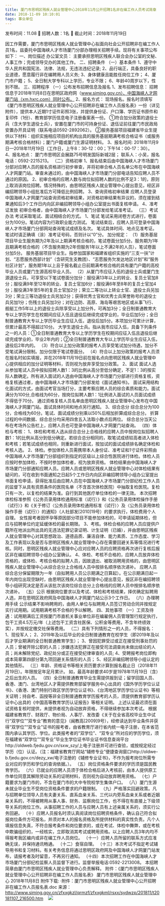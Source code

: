 ```yaml
---
title: 厦门市思明区残疾人就业管理中心2018年11月公开招聘1名非在编工作人员考试简章
date: 2018-11-09 10:10:01
tags: 事业单位
---
```

发布时间：11.08   🌟   招聘人数：1名   🌈   截止时间：2018年11月19日
<!-- more -->

因工作需要，厦门市思明区残疾人就业管理中心拟面向社会公开招聘非在编工作人员1名，兹委托中国海峡人才市场厦门分部办理相关招聘手续。现将有关事项公布如下：
一、岗位描述
办公室文员：
主要承担思明区残疾人联合会办公室的文秘、人事工作；完成领导交办的其他工作。
二、招聘条件
（一）基本条件
1、遵守中华人民共和国宪法、法律、法规，无违法违纪记录;
2、品行端正，具备良好的职业道德，愿意履行非在编聘用人员义务;
3、身体健康且能胜任岗位工作；
4、厦门市户籍；
5、全日制大学专科以上学历，专业不限；
6、年龄40周岁以下，性别不限。
三、招聘程序
（一）公布发布招聘信息及报名
1、发布招聘信息：
招聘信息于2018年11月8日在思明区政府网（www.siming.gov.cn）、中国海峡人才网厦门站（xm.hxrc.com）同时公布。
2、报名方式：
现场报名。报名时须填写《厦门市思明区残疾人就业管理中心公开招聘非在编工作人员报名表》一份（详见附件），提供本人近期1寸证件彩照3张，并提供身份证、户口簿、学历证书原件和复印件（1份）、教育部学历信息电子注册备案表一份。
①符合加分政策的退役士兵（含大学生退役士兵），安置在厦门市的可持身份证、退伍证前往厦门市民政局安置办开具证明（联系电话0592-2892062）。
②服务基层项目福建省毕业生提供以下材料：组织实施相应项目的机构出具的服务基层期满考核合格证书（或服务期满考核合格材料）；厦门户籍或厦门生源证明材料。
3、报名时间:
2018年11月9日—2018年11月19日（工作日，上午8：30-12：00；下午14：00-17：30）。
4、报名地点：
厦门市思明区会展路75号明发国际新城2层；
联系人：小吴，报名电话：0592-2215213。
（二）资格初审
1、报名结束后由中国海峡人才市场厦门分部对应聘人员的报名资格进行初步审查，并将初审合格人员名单公布在中国海峡人才网厦门站。审查未通过的，由中国海峡人才市场厦门分部电话告知应聘人员不通过的原因。
2、初审合格的应聘人数与岗位拟招聘人数的比例不足3：1的，原则上取消该岗位招聘。情况特殊的，由思明区残疾人就业管理中心提出意见，经区非编招聘领导小组批准后方可降低比例招聘。
3、查询资格初审结果
应聘人员登录中国海峡人才网厦门站查询资格初审结果，对资格初审结果有异议的，须在接到结果通知后3个工作日内向区非编招聘领导小组办公室提出书面复核申请。
4、准考证发放
初审合格者，由中国海峡人才市场厦门分部发给笔试准考证。
（三）考试办法
考试采取笔试、面试相结合的方式。
1、笔试
笔试采用闭卷方式进行，卷面分为100分。笔试内容为行政职业能力测试。
笔试结束后，应聘人员可登录中国海峡人才市场厦门分部网站查询笔试成绩及名次。
笔试具体时间、地点见准考证。笔试时请正确填（涂）准考证号码，否则计以“0”分。
加分规定：
（1）服务基层项目毕业生服务期为2年及以上期满考核合格的，笔试卷面分加5分。服务期为1年且期满考核合格的（不含服务期为2年但服务1年以上不满2年的人员），笔试卷面分加5分。
服务基层项目毕业生。指参加国家和福建省组织实施的“三支一扶”计划、“志愿服务西部计划”（含研究生支教团）、“志愿服务欠发达地区计划”和“服务社区计划”，服务期1年以上且于报名截止日前期满考核合格的具有厦门户籍的高校毕业人员或厦门生源高校毕业人员。
（2）从厦门市应征入伍的退役士兵或厦门生源退役士兵，可享受以下笔试卷面分加分：服役满13年以上的转业、复员士官加8分；服役满9年至12年的转业、复员士官加6分；服役满6年至8年的复员士官加4分；服役满3年至5年的复员士官加2分；荣立二等功以上转业士官、退役士兵另加3分；荣立三等功退役士兵另加2分；获得优秀士官和优秀士兵荣誉称号的退役士兵另加1分；伤残士兵另加3分；对在边防、高原、海岛等艰苦地区或从事飞行、舰艇工作5年以上的退役士兵除享受以上加分外，可再加3分；全日制普通教育大专以上学历学生在校期间应征入伍且退役后继续完成学业的，毕业后加5分；全日制普通教育大专以上学历毕业生应征入伍，退役后加5分。本项加分可累计计算，但累计最高不得超过10分。
大学生退役士兵。指从我市应征入伍，具备下列条件之一的人员：①全日制普通教育大专以上学历学生在校期间应征入伍且退役后继续完成学业的，毕业2年内的；②全日制普通教育大专以上学历毕业生应征入伍，退役后2年内的。
（3）符合以上加分政策的报考人员享受笔试加分待遇，加分不受笔试满分限制。加分仅限于笔试卷面分。
（4）符合以上加分政策的报考人员须在报名时如实填报，并在2018年11月19日前在报名点向思明区残疾人就业管理中心提供相应的加分证明等材料，否则视为放弃享受加分政策。
2、面试
面试人选从参加笔试人员中按拟招聘人数1：3的比例从高分至低分确定，不足1：3的按实际人数确定。所有进入面试的人选由中国海峡人才市场厦门分部进行资格复核，资格复核通过者，由中国海峡人才市场厦门分部发给《面试通知书》。
面试采用结构化面试的方式，由面试考官当场打分，主要考察应聘人员的综合素质和能力。面试满分为100分,合格线为60分，按岗位拟聘人数1：1比例进入面试的人员面试成绩不得低于70分。
通过资格复核人员名单由思明区残疾人就业管理中心发布在中国海峡人才网厦门站。面试具体时间和地点另行通知。
3、综合总分
综合总分为100分，合格线为60分。笔试、面试成绩分别乘以50%后相加折算成综合总分。
折算过程的中间数据、综合总分均采用四舍五入法取小数点后两位。
综合总分当天公布在考场外公告栏上，应聘人员也可登录中国海峡人才网厦门站查询。
（四）体检与考核：
1、体检和考核人选从综合总分上合格线的应聘人员中按岗位拟招聘人数1：1的比例从高分到低分确定。若综合总分相同的，取笔试成绩较高者进入体检和考核；若笔试成绩也相同，则重新进行面试，按加试的面试成绩排名确定体检和考核人选。
2、体检。参加体检人员需携带本人身份证、准考证和1寸证件彩照由中国海峡人才市场厦门分部组织到指定的区级以上综合性医院进行体检。体检人员应按时参加体检，不按时参加体检者，视为放弃资格。
体检结果由中国海峡人才市场厦门分部通知应聘人员。应聘人员或思明区残疾人就业管理中心对体检结果有疑问的，可在收到书面通知之日起5个工作日内向区非编招聘领导小组办公室提出书面复检申请，获得批准后由应聘人员在中国海峡人才市场厦门分部纪检工作人员的监督下从具有资质条件的医院名单（不含首次体检医院）中抽取复检医院。复检只有一次，以复检的结果为准。自行到其他医疗单位体检的一律无效。
本次招聘体检标准参照《公务员录用体检通用标准（试行）》和《公务员录用体检操作手册（试行）》和《关于修订〈公务员录用体检通用标准（试行）〉及〈公务员录用体检操作手册（试行）〉的通知》（人社部发[2010]19号）的要求执行，体检费用个人自理。
女性报考者因怀孕等原因部分项目不能参加体检的，可申请延期体检，但应与招聘单位约定延缓体检的最长期限。
3、考核。体检合格的应聘人员应提供户籍所在地派出所出具的无违法犯罪记录证明、计生证明（已婚），并由思明区残疾人就业管理中心对其思想政治、道德品质、廉洁自律、能力素质、工作态度、学习及工作表现以及是否与思明区残疾人就业管理中心存在需要回避关系等情况进行考核。同时，思明区残疾人就业管理中心应对应聘人员的应聘资格再次进行复核后报区非在编招聘领导小组办公室确认。
4、体检、考核不合格的，应聘人员放弃体检资格的，或体检、考核合格的拟聘人员，因故退出、被取消聘用资格的，由思明区残疾人就业管理中心从综合总分上合格线人员中按排名顺序依次递补。
应聘人员综合总分保留期限为一年（自拟聘用人员公示期满之日算起）。在公示期满日起一年内岗位出现空缺时，由思明区残疾人就业管理中心提出意见，报区非在编招聘领导小组研究决定是否从该批次该岗位综合总分上合格线的应聘人员中按排名顺序依次递补。
（五）公示
根据岗位要求以及考试、体检和考核结果，择优确定拟聘用人选，并在思明区政府网及中国海峡人才网厦门站公示3个工作日。
（六）办理聘用手续
公示结果不影响聘用的，由用人单位与拟聘用人员签订劳动合同并按规定实行试用期。试用期满考核不合格的予以解聘。
四、其他事项
（一）工资及待遇：试用期满后工资按厦门市直机关事业单位非在编雇佣人员管理暂行规定执行，包干工资4.5万元/年（上述包干工资含社医保、公积金等费用，不含年终绩效奖），并按规定缴交社保等费用。
（二）具有下列情形之一的人员，不得报名：
1、现役军人；
2、2019年及以后毕业的全日制普通教育在校学生（即2019年及以后才学业期满的全日制普通教育学生）；
3、曾因犯罪受过或正在接受刑事处罚的人员；曾被开除公职的人员；涉嫌违法犯罪正在接受司法调查尚未做出结论的人员；尚未解除党纪、政纪处分或正在接受纪律审查的人员;
4、受聘报考岗位即构成本简章第四部分第九项回避关系情形的人员；
5、经区非编招聘领导小组认定的其他情形。
（三）年龄、资格证书等相关资历要求计算到报名截止日（2018年11月19日）。年限按足年足月累计。
如，最高年龄要求40岁是1978年11月19日（含）之后出生的人员。
（四）全日制普通教育毕业生需提供报到证；留学回国人员、香港、澳门、台湾地区人才需提供教育部留学服务中心出具的《国外学历学位认证书》、《香港、澳门特别行政区学历学位认证书》、《台湾地区学历学位认证书》等相关证明；持自考、函授等非全日制普通教育学历报考的人员，须提供教育部学历认证中心出具的《中国高等教育学历认证报告》等相关证明。
上述认证最迟须在面试资格复核时提供，未提供者视为自动放弃资格，不得继续参加本次考试。
根据福建省教育厅、财政厅、物价局、人事厅、发改委《关于在全省高校毕业生中试行“双学位”“双专业”教育的意见》（闽教高[2009]9号），经修读达到毕业条件并获得“双学位”“双专业”证书的报考者，由省教育厅进行省内统一电子注册，在本省范围内承认其学历、学位。此类报考者的“双学位”、“双专业”所对应的学历学位，须在福建省“双学位”“双专业”毕业生学位证书毕业证书信息查询平台http://oldweb.fjedu.gov.cn/sxw_szy/上电子注册并可进行查验，或按规定经过学历（位）认证。（注：福建省教育厅网站“辅修专业”便捷查询窗口http://oldwe-b.fjedu.gov.cn/dezy_xw/电子注册的《辅修专业证书》，不作为报考岗位所需专业对应的学历和学位的查询依据。）。
（五）岗位资格条件要求的学历须是国民教育学历。
（六）已就业的应聘人员须于体检合格后进入考核前，由本人提供原工作单位同意其解除劳动关系的证明材料，否则视为自动放弃聘用资格。
（七）户籍要求为厦门市的，不含在厦门市的大中专院校学生集体户口。
（八）厦门生源未就业毕业生不受岗位资格条件要求的户籍限制。
（九）严格落实回避政策。凡与招聘单位领导人员有夫妻关系、直系血亲关系、三代以内旁系血亲关系或者近姻亲关系的，不得被聘用从事人事、财务、监察岗位工作，也不得在有直接上下级领导关系的岗位工作。从事招聘工作的人员与应聘人员有上述亲属关系的，须实行公务回避。
（十）应聘人员报名时须认真阅读岗位招聘资格条件，确认自己符合拟报岗位条件方可报名，并须对本人的报名资格及所提供材料的真实性负责。凡个人填报信息失真，不符合报考条件和岗位要求的，或在考试、体检中舞弊，或在考核中欺骗组织的，一经核实，立即取消其考试或聘用资格。以上应聘人员3年内均不得报考我区编内或非在编工作人员岗位。
（十一）应聘人员所留的联系方式应准确无误，并保持通讯畅通。
（十二）食宿自理。
（十三）本次考试不指定考试辅导用书和复习材料。有关考务信息将通过思明区政府网及中国海峡人才网厦门站发布，请报考者及时留意，不再另行通知。
（十四）本次招聘工作在中国海峡人才市场厦门分部纪检监察人员监督下进行。监督举报电话:0592-2213008。
本招聘简章由厦门市思明区残疾人就业管理中心负责解释。
附件：《厦门市思明区残疾人就业管理中心公开招聘非在编工作人员报名表》
厦门市思明区残疾人就业管理中心
2018年11月8日
附件下载:
·附件：厦门市思明区残疾人就业管理中心公开招聘非在编工作人员报名表.doc
来源：
http://www.siming.gov.cn/zfxxgkzl/qrmzf/zfxxgkml/rsxx/sydwzp/201811/t20181107_216500.htm
 
 ![](https://cdn.weiweiblog.cn/20181015134814.png)